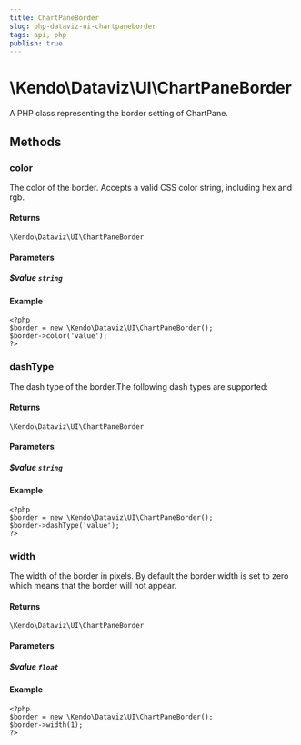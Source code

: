 ```yaml
---
title: ChartPaneBorder
slug: php-dataviz-ui-chartpaneborder
tags: api, php
publish: true
---
```


# \Kendo\Dataviz\UI\ChartPaneBorder

A PHP class representing the border setting of ChartPane.


## Methods

### color
The color of the border. Accepts a valid CSS color string, including hex and rgb.

#### Returns
`\Kendo\Dataviz\UI\ChartPaneBorder`

#### Parameters

##### $value `string`



#### Example 
    <?php
    $border = new \Kendo\Dataviz\UI\ChartPaneBorder();
    $border->color('value');
    ?>

### dashType
The dash type of the border.The following dash types are supported:

#### Returns
`\Kendo\Dataviz\UI\ChartPaneBorder`

#### Parameters

##### $value `string`



#### Example 
    <?php
    $border = new \Kendo\Dataviz\UI\ChartPaneBorder();
    $border->dashType('value');
    ?>

### width
The width of the border in pixels. By default the border width is set to zero which means that the border will not appear.

#### Returns
`\Kendo\Dataviz\UI\ChartPaneBorder`

#### Parameters

##### $value `float`



#### Example 
    <?php
    $border = new \Kendo\Dataviz\UI\ChartPaneBorder();
    $border->width(1);
    ?>

